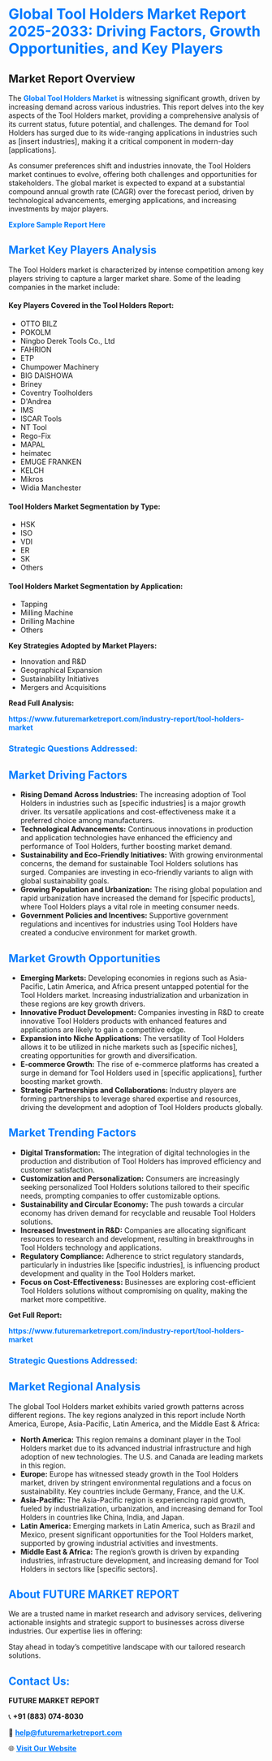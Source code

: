 <h1 style="color: #007BFF;">Global Tool Holders Market Report 2025-2033: Driving Factors, Growth Opportunities, and Key Players</h1>

<section id="overview">
<h2>Market Report Overview</h2>
<p>The <a href="https://www.futuremarketreport.com/industry-report/tool-holders-market" style="color: #007BFF; text-decoration: none;"><strong>Global Tool Holders Market</strong></a> is witnessing significant growth, driven by increasing demand across various industries. This report delves into the key aspects of the Tool Holders market, providing a comprehensive analysis of its current status, future potential, and challenges. The demand for Tool Holders has surged due to its wide-ranging applications in industries such as [insert industries], making it a critical component in modern-day [applications].</p>
<p>As consumer preferences shift and industries innovate, the Tool Holders market continues to evolve, offering both challenges and opportunities for stakeholders. The global market is expected to expand at a substantial compound annual growth rate (CAGR) over the forecast period, driven by technological advancements, emerging applications, and increasing investments by major players.</p>
</section>

<section id="overview">
<p><a href="https://www.futuremarketreport.com/request-sample/reportId=90444" style="color: #007BFF; text-decoration: none;"><strong>Explore Sample Report Here</strong></a></p>
</section>

<section id="key-players">
<h2 style="color: #007BFF;">Market Key Players Analysis</h2>
<p>The Tool Holders market is characterized by intense competition among key players striving to capture a larger market share. Some of the leading companies in the market include:</p>
<h4>Key Players Covered in the Tool Holders Report:</h4>
<ul><li>OTTO BILZ</li><li>POKOLM</li><li>Ningbo Derek Tools Co., Ltd</li><li>FAHRION</li><li>ETP</li><li>Chumpower Machinery</li><li>BIG DAISHOWA</li><li>Briney</li><li>Coventry Toolholders</li><li>D&#039;Andrea</li><li>IMS</li><li>ISCAR Tools</li><li>NT Tool</li><li>Rego-Fix</li><li>MAPAL</li><li>heimatec</li><li>EMUGE FRANKEN</li><li>KELCH</li><li>Mikros</li><li>Widia Manchester</li></ul>
<h4>Tool Holders Market Segmentation by Type:</h4>
<ul><li>HSK</li><li>ISO</li><li>VDI</li><li>ER</li><li>SK</li><li>Others</li></ul>

<h4>Tool Holders Market Segmentation by Application:</h4>
<ul><li>Tapping</li><li>Milling Machine</li><li>Drilling Machine</li><li>Others</li></ul>
<p><strong>Key Strategies Adopted by Market Players:</strong></p>
<ul>
<li>Innovation and R&D</li>
<li>Geographical Expansion</li>
<li>Sustainability Initiatives</li>
<li>Mergers and Acquisitions</li>
</ul>
</section>

<section>
<p><strong>Read Full Analysis: </strong></p><a href="https://www.futuremarketreport.com/industry-report/tool-holders-market" style="color: #007BFF; text-decoration: none;"><strong>https://www.futuremarketreport.com/industry-report/tool-holders-market</strong></a>
<h3 style="color: #007BFF;">Strategic Questions Addressed:</h3>
</section>

<section id="driving-factors">
<h2 style="color: #007BFF;">Market Driving Factors</h2>
<ul>
<li><strong>Rising Demand Across Industries:</strong> The increasing adoption of Tool Holders in industries such as [specific industries] is a major growth driver. Its versatile applications and cost-effectiveness make it a preferred choice among manufacturers.</li>
<li><strong>Technological Advancements:</strong> Continuous innovations in production and application technologies have enhanced the efficiency and performance of Tool Holders, further boosting market demand.</li>
<li><strong>Sustainability and Eco-Friendly Initiatives:</strong> With growing environmental concerns, the demand for sustainable Tool Holders solutions has surged. Companies are investing in eco-friendly variants to align with global sustainability goals.</li>
<li><strong>Growing Population and Urbanization:</strong> The rising global population and rapid urbanization have increased the demand for [specific products], where Tool Holders plays a vital role in meeting consumer needs.</li>
<li><strong>Government Policies and Incentives:</strong> Supportive government regulations and incentives for industries using Tool Holders have created a conducive environment for market growth.</li>
</ul>
</section>

<section id="growth-opportunities">
<h2 style="color: #007BFF;">Market Growth Opportunities</h2>
<ul>
<li><strong>Emerging Markets:</strong> Developing economies in regions such as Asia-Pacific, Latin America, and Africa present untapped potential for the Tool Holders market. Increasing industrialization and urbanization in these regions are key growth drivers.</li>
<li><strong>Innovative Product Development:</strong> Companies investing in R&D to create innovative Tool Holders products with enhanced features and applications are likely to gain a competitive edge.</li>
<li><strong>Expansion into Niche Applications:</strong> The versatility of Tool Holders allows it to be utilized in niche markets such as [specific niches], creating opportunities for growth and diversification.</li>
<li><strong>E-commerce Growth:</strong> The rise of e-commerce platforms has created a surge in demand for Tool Holders used in [specific applications], further boosting market growth.</li>
<li><strong>Strategic Partnerships and Collaborations:</strong> Industry players are forming partnerships to leverage shared expertise and resources, driving the development and adoption of Tool Holders products globally.</li>
</ul>
</section>

<section id="trending-factors">
<h2 style="color: #007BFF;">Market Trending Factors</h2>
<ul>
<li><strong>Digital Transformation:</strong> The integration of digital technologies in the production and distribution of Tool Holders has improved efficiency and customer satisfaction.</li>
<li><strong>Customization and Personalization:</strong> Consumers are increasingly seeking personalized Tool Holders solutions tailored to their specific needs, prompting companies to offer customizable options.</li>
<li><strong>Sustainability and Circular Economy:</strong> The push towards a circular economy has driven demand for recyclable and reusable Tool Holders solutions.</li>
<li><strong>Increased Investment in R&D:</strong> Companies are allocating significant resources to research and development, resulting in breakthroughs in Tool Holders technology and applications.</li>
<li><strong>Regulatory Compliance:</strong> Adherence to strict regulatory standards, particularly in industries like [specific industries], is influencing product development and quality in the Tool Holders market.</li>
<li><strong>Focus on Cost-Effectiveness:</strong> Businesses are exploring cost-efficient Tool Holders solutions without compromising on quality, making the market more competitive.</li>
</ul>
</section>

<section>
<p><strong>Get Full Report: </strong></p><a href="https://www.futuremarketreport.com/industry-report/tool-holders-market" style="color: #007BFF; text-decoration: none;"><strong>https://www.futuremarketreport.com/industry-report/tool-holders-market</strong></a>
<h3 style="color: #007BFF;">Strategic Questions Addressed:</h3>
</section>


<section id="regional-analysis">
<h2 style="color: #007BFF;">Market Regional Analysis</h2>
<p>The global Tool Holders market exhibits varied growth patterns across different regions. The key regions analyzed in this report include North America, Europe, Asia-Pacific, Latin America, and the Middle East & Africa:</p>
<ul>
<li><strong>North America:</strong> This region remains a dominant player in the Tool Holders market due to its advanced industrial infrastructure and high adoption of new technologies. The U.S. and Canada are leading markets in this region.</li>
<li><strong>Europe:</strong> Europe has witnessed steady growth in the Tool Holders market, driven by stringent environmental regulations and a focus on sustainability. Key countries include Germany, France, and the U.K.</li>
<li><strong>Asia-Pacific:</strong> The Asia-Pacific region is experiencing rapid growth, fueled by industrialization, urbanization, and increasing demand for Tool Holders in countries like China, India, and Japan.</li>
<li><strong>Latin America:</strong> Emerging markets in Latin America, such as Brazil and Mexico, present significant opportunities for the Tool Holders market, supported by growing industrial activities and investments.</li>
<li><strong>Middle East & Africa:</strong> The region’s growth is driven by expanding industries, infrastructure development, and increasing demand for Tool Holders in sectors like [specific sectors].</li>
</ul>
</section>

<footer>
<h2 style="color: #007BFF;">About FUTURE MARKET REPORT</h2>
<p>We are a trusted name in market research and advisory services, delivering actionable insights and strategic support to businesses across diverse industries. Our expertise lies in offering:</p>

<p>Stay ahead in today’s competitive landscape with our tailored research solutions.</p>

<h2 style="color: #007BFF;">Contact Us:</h2>
<p><strong>FUTURE MARKET REPORT</strong></p>
<p>📞 <strong>+91 (883) 074-8030</strong></p>
<p>📧 <strong><a href="mailto:help@futuremarketreport.com" style="color: #007BFF;">help@futuremarketreport.com</a></strong></p>
<p>🌐 <strong><a href="https://www.futuremarketreport.com/" style="color: #007BFF;">Visit Our Website</a></strong></p>
</footer>